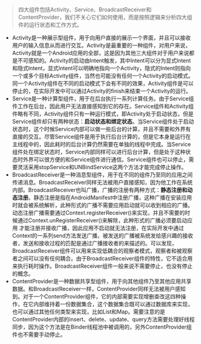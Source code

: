 > 四大组件包括Activity、Service、BroadcastReceiver和ContentProvider，我们不关心它们如何使用，而是按照逻辑来分析四大组件的运行状态和工作方式。

- Activity是一种展示型组件，用于向用户直接的展示一个界面，并且可以接收用户的输入信息从而进行交互。Activity是最重要的一种组件，对用户来说，Activity就是一个Android应用的全部，这是因为其他三大组件对于用户来说都是不可感知的。Activity的启动由Intent触发，其中Intent可以分为显式Intent和隐式Intent，显式Intent可以明确地指向一个Activity，隐式的Intent则指向一个或多个目标Activity组件，当然也可能没有任何一个Activity的启动模式。同一个Activity组件在不同的启动模式下会有不同的效果，Activity组件是可以停止的，在实际开发中可以通过Activity的finish来结束一个Activity的运行。
- Service是一种计算型组件，用于在后台执行一系列计算任务。由于Service组件工作在后台，因此用户无法直接感知到它的存在。Service组件和Activity组件略有不同，Activity组件只有一种运行模式，即Activity处于启动状态，但是Service组件却只有两种状态：**启动状态和绑定状态**。当Service组件处于启动状态时，这个时候Service内部可以做一些后台的计算，并且不需要和外界有直接的交互。尽管Service组件是用于执行后台计算的，但是它本身是运行在主线程中的，因此耗时的后台计算仍然需要在单独的线程中完成。当Service组件处在绑定状态时，Service内部同样可以进行后台计算，但是处于这种状态时外界可以很方便的和Service组件进行通信。Service组件也可以停止，需要灵活采用stopService和UNBindService这两个方法才能完成停止操作。
- BroadcastReceiver是一种消息型组件，用于在不同的组件乃至同的应用之间传递消息。BroadcastReceiver同样无法被用户直接感知，因为他工作在系统内部。BroadcastReceiver也叫广播，广播的注册有两种方式：**静态注册和动态注册**。静态注册是指在AndroidManifest中注册广播，这种广播在安装应用时就会被系统解析，此种形式的广播不需要应用启动就可以收到相应的广播。动态注册广播需要通过Context.registerReceiver()来实现，并且不需要的时候通过Context.unRegisterReceiver()来解除，此种形式的广播必须要启动应用 才能注册并接收广播，因此应用不启动就无法注册，在实际开发中通过Context的一系列send方法发送广播，被发送的广播被系统发给感兴趣的接收者，发送和接收过程的匹配是通过广播接收者的<intent-filter>来描述的。可以发现，BroadcastReceiver组件可以用来实现低耦合的观察者模式，观察者和被观察者之间可以没有任何耦合。由于BroadcastReceiver组件的特性，它不适合用来执行耗时操作。BroadcastReceiver组件一般来说不需要停止，也没有停止的概念。
- ContentProvider是一种数据共享型组件，用于向其他组件乃至其他应用共享数据。和BroadcastReceiver一样，ContentProvider同样无法被用户感知到。对于一个ContentProvider组件，它的内部需要实现增删查改这四种操作，在它内部维持着一份数据集合，这个数据集合既可以通过数据库来实现，也可以通过其他任何类型来实现，比如List和Map。需要注意的是ContentProvider内部的insert、delete、update、query方法需要处理好线程同步，因为这个方法是在Binder线程池中被调用的，另外ContentProvider组件也不需要手动停止。